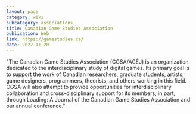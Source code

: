 ```yaml
---
layout: page
category: wiki
subcategory: associations
title: Canadian Game Studies Association
publication: Web
link: https://gamestudies.ca/
date: 2022-11-20
---
```


"The Canadian Game Studies Association (CGSA/ACÉJ) is an organization dedicated to the interdisciplinary study of digital games. Its primary goal is to support the work of Canadian researchers, graduate students, artists, game designers, programmers, theorists, and others working in this field. CGSA will also attempt to provide opportunities for interdisciplinary collaboration and cross-disciplinary support for its members, in part, through Loading: A Journal of the Canadian Game Studies Association and our annual conference."
